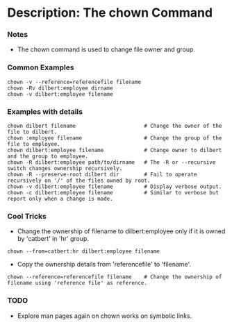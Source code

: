 # Description: The chown Command

### Notes
* The chown command is used to change file owner and group.

### Common Examples
```shell
chown -v --reference=referencefile filename
chown -Rv dilbert:employee dirname
chown -v dilbert:employee filename
```

### Examples with details
```shell
chown dilbert filename                      # Change the owner of the file to dilbert.
chown :employee filename                    # Change the group of the file to employee.
chown dilbert:employee filename             # Change owner to dilbert and the group to employee.
chown -R dilbert:employee path/to/dirname   # The -R or --recursive switch changes ownership recursively.
chown -R --preserve-root dilbert dir        # Fail to operate recursively on '/' of the files owned by root.
chown -v dilbert:employee filename          # Display verbose output.
chown -c dilbert:employee filename          # Similar to verbose but report only when a change is made.
```

### Cool Tricks
* Change the ownership of filename to dilbert:employee only if it is owned by 'catbert' in 'hr' group.
```shell
chown --from=catbert:hr dilbert:employee filename
```
* Copy the ownership details from 'referencefile' to 'filename'.
```shell
chown --reference=referencefile filename    # Change the ownership of filename using 'reference file' as reference.
```

### TODO
* Explore man pages again on chown works on symbolic links.
